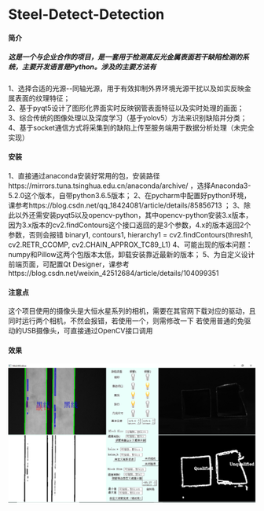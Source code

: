# Steel-Detect-Detection
#### 简介  
##### 这是一个与企业合作的项目，是一套用于检测高反光金属表面若干缺陷检测的系统，主要开发语言是Python。涉及的主要方法有  
1、选择合适的光源--同轴光源，用于有效抑制外界环境光源干扰以及如实反映金属表面的纹理特征；  
2、基于pyqt5设计了图形化界面实时反映钢管表面特征以及实时处理的画面；  
3、综合传统的图像处理以及深度学习（基于yolov5）方法来识别缺陷并分类；  
4、基于socket通信方式将采集到的缺陷上传至服务端用于数据分析处理（未完全实现）  
#### 安装
1、直接通过anaconda安装好常用的包，安装路径https://mirrors.tuna.tsinghua.edu.cn/anaconda/archive/ ，选择Anaconda3-5.2.0这个版本，自带python3.6.5版本；
2、在pycharm中配置好python环境，课参考https://blog.csdn.net/qq_18424081/article/details/85856713 ；
3、除此以外还需安装pyqt5以及opencv-python，其中opencv-python安装3.x版本，因为3.x版本的cv2.findContours这个接口返回的是3个参数，4.x的版本返回2个参数，否则会报错
binary1, contours1, hierarchy1 = cv2.findContours(thresh1, cv2.RETR_CCOMP, cv2.CHAIN_APPROX_TC89_L1)
4、可能出现的版本问题：numpy和Pillow这两个包版本太低，卸载安装靠近最新的版本；
5、为自定义设计前端页面，可配置Qt Designer，课参考https://blog.csdn.net/weixin_42512684/article/details/104099351
#### 注意点
这个项目使用的摄像头是大恒水星系列的相机，需要在其官网下载对应的驱动，且同时运行两个相机，不然会报错，若使用一个，则需修改一下
若使用普通的免驱动的USB摄像头，可直接通过OpenCV接口调用
#### 效果
![](https://github.com/optics915/Steel-Detect-Detection/blob/master/test_result.png)
